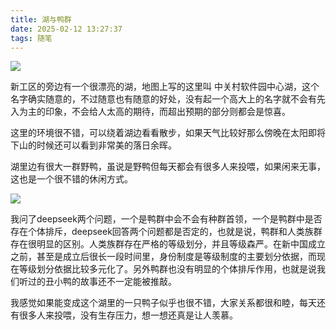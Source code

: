 ```yaml
---
title: 湖与鸭群
date: 2025-02-12 13:27:37
tags: 随笔
---
```


![](https://hxy-blog.oss-cn-beijing.aliyuncs.com/images/IMG_3322.png)

新工区的旁边有一个很漂亮的湖，地图上写的这里叫 中关村软件园中心湖，这个名字确实随意的，不过随意也有随意的好处，没有起一个高大上的名字就不会有先入为主的印象，不会给人太高的期待，而超出预期的部分则都会是惊喜。

这里的环境很不错，可以绕着湖边看看散步，如果天气比较好那么傍晚在太阳即将下山的时候还可以看到非常美的落日余晖。

湖里边有很大一群野鸭，虽说是野鸭但每天都会有很多人来投喂，如果闲来无事，这也是一个很不错的休闲方式。

![](https://hxy-blog.oss-cn-beijing.aliyuncs.com/images/IMG_3325.png)

我问了deepseek两个问题，一个是鸭群中会不会有种群首领，一个是鸭群中是否存在个体排斥，deepseek回答两个问题都是否定的，也就是说，鸭群和人类族群存在很明显的区别。人类族群存在严格的等级划分，并且等级森严。在新中国成立之前，甚至是成立后很长一段时间里，身份制度是等级制度的主要划分依据，而现在等级划分依据比较多元化了。另外鸭群也没有明显的个体排斥作用，也就是说我们听过的丑小鸭的故事还不一定能被推敲。

我感觉如果能变成这个湖里的一只鸭子似乎也很不错，大家关系都很和睦，每天还有很多人来投喂，没有生存压力，想一想还真是让人羡慕。
